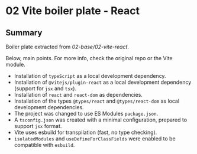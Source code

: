 # 02 Vite boiler plate - React

## Summary

Boiler plate extracted from _02-base/02-vite-react_.

Below, main points. For more info, check the original repo or the Vite module.

- Installation of `typeScript` as a local development dependency.
- Installation of `@vitejs/plugin-react` as a local development dependency (support for `jsx` and `tsx`).
- Installation of `react` and `react-dom` as dependencies.
- Installation of the types `@types/react` and `@types/react-dom` as local development dependencies.
- The project was changed to use ES Modules `package.json`.
- A `tsconfig.json` was created with a minimal configuration, prepared to support `jsx` format.
- Vite uses esbuild for transpilation (fast, no type checking).
- `isolatedModules` and `useDefineForClassFields` were enabled to be compatible with `esbuild`.
